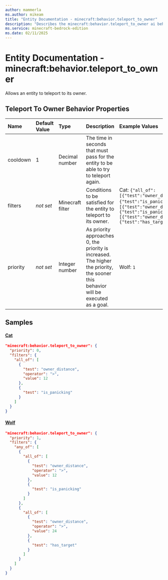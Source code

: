 ```yaml
---
author: mammerla
ms.author: mikeam
title: "Entity Documentation - minecraft:behavior.teleport_to_owner"
description: "Describes the minecraft:behavior.teleport_to_owner ai behavior component"
ms.service: minecraft-bedrock-edition
ms.date: 02/11/2025 
---
```


# Entity Documentation - minecraft:behavior.teleport_to_owner

Allows an entity to teleport to its owner.


## Teleport To Owner Behavior Properties

|Name       |Default Value |Type |Description |Example Values |
|:----------|:-------------|:----|:-----------|:------------- |
| cooldown | 1 | Decimal number | The time in seconds that must pass for the entity to be able to try to teleport again. |  | 
| filters | *not set* | Minecraft filter | Conditions to be satisfied for the entity to teleport to its owner. | Cat: `{"all_of":[{"test":"owner_distance","operator":">","value":12},{"test":"is_panicking"}]}`, Wolf: `{"any_of":[{"all_of":[{"test":"owner_distance","operator":">","value":12},{"test":"is_panicking"}]},{"all_of":[{"test":"owner_distance","operator":">","value":24},{"test":"has_target"}]}]}` | 
| priority | *not set* | Integer number | As priority approaches 0, the priority is increased. The higher the priority, the sooner this behavior will be executed as a goal. | Wolf: `1` | 

## Samples

#### [Cat](https://github.com/Mojang/bedrock-samples/tree/preview/behavior_pack/entities/cat.json)


```json
"minecraft:behavior.teleport_to_owner": {
  "priority": 0,
  "filters": {
    "all_of": [
      {
        "test": "owner_distance",
        "operator": ">",
        "value": 12
      },
      {
        "test": "is_panicking"
      }
    ]
  }
}
```

#### [Wolf](https://github.com/Mojang/bedrock-samples/tree/preview/behavior_pack/entities/wolf.json)


```json
"minecraft:behavior.teleport_to_owner": {
  "priority": 1,
  "filters": {
    "any_of": [
      {
        "all_of": [
          {
            "test": "owner_distance",
            "operator": ">",
            "value": 12
          },
          {
            "test": "is_panicking"
          }
        ]
      },
      {
        "all_of": [
          {
            "test": "owner_distance",
            "operator": ">",
            "value": 24
          },
          {
            "test": "has_target"
          }
        ]
      }
    ]
  }
}
```

